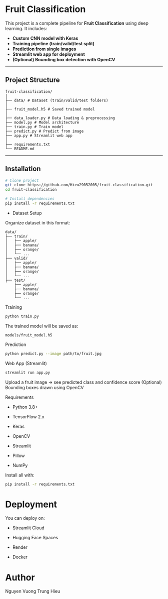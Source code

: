 # Fruit Classification

This project is a complete pipeline for **Fruit Classification** using deep learning. It includes:

- **Custom CNN model with Keras**
- **Training pipeline (train/valid/test split)**
- **Prediction from single images**
- **Streamlit web app for deployment**
- **(Optional) Bounding box detection with OpenCV**

---

## Project Structure
```
fruit-classification/
│
├── data/ # Dataset (train/valid/test folders)
│
├── fruit_model.h5 # Saved trained model
│
├── data_loader.py # Data loading & preprocessing
├── model.py # Model architecture
├── train.py # Train model
├── predict.py # Predict from image
├── app.py # Streamlit web app
│
├── requirements.txt
└── README.md
```


---

## Installation

```bash
# Clone project
git clone https://github.com/Hieu29052005/fruit-classification.git
cd fruit-classification

# Install dependencies
pip install -r requirements.txt
```
* Dataset Setup
  
Organize dataset in this format:

```
data/
├── train/
│   ├── apple/
│   ├── banana/
│   ├── orange/
│   └── ...
├── valid/
│   ├── apple/
│   ├── banana/
│   ├── orange/
│   └── ...
├── test/
    ├── apple/
    ├── banana/
    ├── orange/
    └── ...
```
Training
```bash
python train.py
```
The trained model will be saved as:

```
models/fruit_model.h5
```
Prediction
```bash
python predict.py --image path/to/fruit.jpg
```
Web App (Streamlit)
```bash
streamlit run app.py
```
Upload a fruit image → see predicted class and confidence score
(Optional) Bounding boxes drawn using OpenCV

Requirements
* Python 3.8+

* TensorFlow 2.x

* Keras

* OpenCV

* Streamlit

* Pillow

* NumPy

Install all with:

```bash
pip install -r requirements.txt
```
# Deployment
You can deploy on:

* Streamlit Cloud

* Hugging Face Spaces

* Render

* Docker

# Author

Nguyen Vuong Trung Hieu
